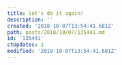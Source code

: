 ```yaml
---
title: let's do it again!
description: ''
created: '2018-10-07T13:54:41.681Z'
path: posts/2018/10/07/135441.md
id: '135441'
ctUpdates: 1
modified: '2018-10-07T13:54:41.681Z'
---
```

